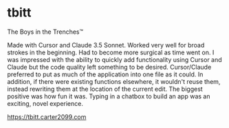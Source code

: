 # tbitt
The Boys in the Trenches™

Made with Cursor and Claude 3.5 Sonnet. Worked very well for broad strokes in the beginning.
Had to become more surgical as time went on. I was impressed with the ability to quickly add
functionality using Cursor and Claude but the code quality left something to be desired.
Cursor/Claude preferred to put as much of the application into one file as it could. In addition,
if there were existing functions elsewhere, it wouldn't reuse them, instead rewriting them at
the location of the current edit. The biggest positive was how fun it was. Typing in a chatbox
to build an app was an exciting, novel experience.

https://tbitt.carter2099.com
